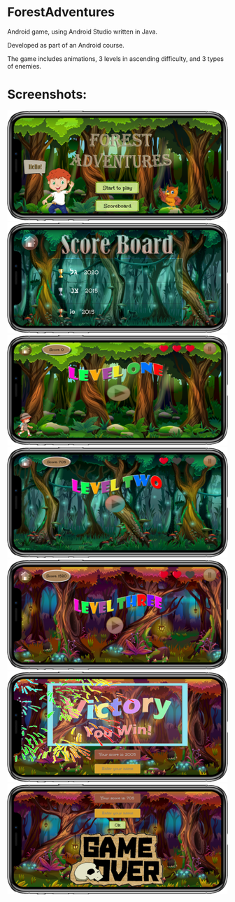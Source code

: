 # ForestAdventures
Android game, using Android Studio written in Java. 

Developed as part of an Android course.

The game includes animations, 3 levels in ascending difficulty, and 3 types of enemies.

# Screenshots:


![](images/87435129-fcf71f00-c5f3-11ea-8332-ca5c5341c2cb.png)
![](images/87435134-fd8fb580-c5f3-11ea-8c48-4b0476974191.png)
![](images/87435136-fe284c00-c5f3-11ea-84a5-ee752fa63af8.png)
![](images/87435138-fe284c00-c5f3-11ea-9a12-558b5e6121ef.png)
![](images/87435141-fec0e280-c5f3-11ea-92e5-9fb2379154b0.png)
![](images/87435143-ff597900-c5f3-11ea-9de1-3d598f536f3c.png)
![](images/87435127-fa94c500-c5f3-11ea-964a-370c219689c4.png)
